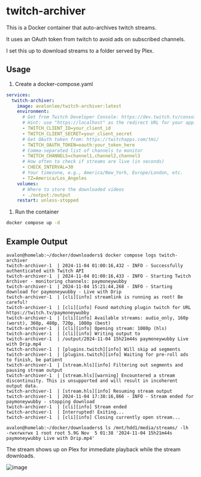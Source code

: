 # twitch-archiver

This is a Docker container that auto-archives twitch streams.

It uses an OAuth token from twitch to avoid ads on subscribed channels.

I set this up to download streams to a folder served by Plex.

## Usage

1. Create a docker-compose.yaml

```yaml
services:
  twitch-archiver:
    image: avalonlee/twitch-archiver:latest
    environment:
      # Get from Twitch Developer Console: https://dev.twitch.tv/console/apps
      # Hint: use "https://localhost" as the redirect URL for your app.
      - TWITCH_CLIENT_ID=your_client_id
      - TWITCH_CLIENT_SECRET=your_client_secret
      # Get OAuth token from: https://twitchapps.com/tmi/
      - TWITCH_OAUTH_TOKEN=oauth:your_token_here
      # Comma-separated list of channels to monitor
      - TWITCH_CHANNELS=channel1,channel2,channel3
      # How often to check if streams are live (in seconds)
      - CHECK_INTERVAL=30
      # Your timezone, e.g., America/New_York, Europe/London, etc.
      - TZ=America/Los_Angeles
    volumes:
      # Where to store the downloaded videos
      - ./output:/output
    restart: unless-stopped
```

1. Run the container

```bash
docker compose up -d
```

## Example Output

```console
avalon@homelab:~/docker/downloaders$ docker compose logs twitch-archiver 
twitch-archiver-1  | 2024-11-04 01:00:16,432 - INFO - Successfully authenticated with Twitch API
twitch-archiver-1  | 2024-11-04 01:00:16,433 - INFO - Starting Twitch Archiver - monitoring channels: paymoneywubby
twitch-archiver-1  | 2024-11-04 15:21:44,268 - INFO - Starting download for paymoneywubby - Live with Drip
twitch-archiver-1  | [cli][info] streamlink is running as root! Be careful!
twitch-archiver-1  | [cli][info] Found matching plugin twitch for URL https://twitch.tv/paymoneywubby
twitch-archiver-1  | [cli][info] Available streams: audio_only, 160p (worst), 360p, 480p, 720p, 1080p (best)
twitch-archiver-1  | [cli][info] Opening stream: 1080p (hls)
twitch-archiver-1  | [cli][info] Writing output to
twitch-archiver-1  | /output/2024-11-04 15h21m44s paymoneywubby Live with Drip.mp4
twitch-archiver-1  | [plugins.twitch][info] Will skip ad segments
twitch-archiver-1  | [plugins.twitch][info] Waiting for pre-roll ads to finish, be patient
twitch-archiver-1  | [stream.hls][info] Filtering out segments and pausing stream output
twitch-archiver-1  | [stream.hls][warning] Encountered a stream discontinuity. This is unsupported and will result in incoherent output data.
twitch-archiver-1  | [stream.hls][info] Resuming stream output
twitch-archiver-1  | 2024-11-04 17:38:16,866 - INFO - Stream ended for paymoneywubby - stopping download
twitch-archiver-1  | [cli][info] Stream ended
twitch-archiver-1  | Interrupted! Exiting...
twitch-archiver-1  | [cli][info] Closing currently open stream...

avalon@homelab:~/docker/downloaders$ ls /mnt/hdd1/media/streams/ -lh
-rwxrwxrwx 1 root root 5.9G Nov  5 01:38 '2024-11-04 15h21m44s paymoneywubby Live with Drip.mp4'
```

The stream shows up on Plex for immediate playback while the stream downloads.

![image](https://github.com/user-attachments/assets/2b32144e-f01c-45f3-96e3-3cc01fc88732)
